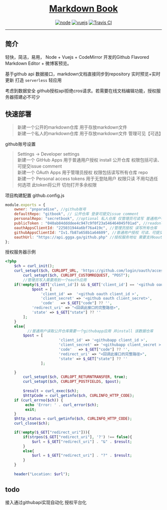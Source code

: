 <h1 align="center"><a href="https://pnparadise.github.io" target="_blank">Markdown Book</a></h1>

> 

<p align="center">
<a href="#"><img alt="node" src="https://img.shields.io/badge/nodejs-6.0-yellow.svg?style=flat-square"/></a>
  <a href="#"><img alt="vuejs" src="https://img.shields.io/badge/vuejs-2.0-yellow.svg?style=flat-square"/></a>
<a href="https://travis-ci.org/pnparadise/markdown-editor"><img alt="Travis CI" src="https://travis-ci.com/pnparadise/markdown-editor.svg?token=GvFziCpGdzmjVWu9pS6a&branch=master"/></a>
</p>

------------------------------

## 简介

轻快，简洁，易用， Node + Vuejs + CodeMirror 开发的Github Flavored Markdown Editor + 微博客预览。

基于github api 数据接口，markdown文档直接同步到repository 实时预览+实时更新 打造 `serverless` 轻应用 

考虑到数据安全 github授权api拒绝cros请求。若需要在线文档编辑功能，授权服务器搭建必不可少  

## 快速部署

>新建一个公开的markdown仓库  用于存放markdown文件 \
新建一个私人的markdown仓库 用于存放markdown文件 管理可见【可选】

github账号设置
>Settings -> Developer settings \
> 新建一个  GitHub Apps 用于普通用户授权 install 公开仓库  权限包括可读、可提交issue comment \
> 新建一个  OAuth Apps  用于管理员授权 权限包括读写所有仓库 repo \
> 新建一个 Personal access tokens  用于无登陆用户 权限只读 不用勾选任何选项 此token将公开 切勿打开多余权限

项目构建配置 github.config.js
```javascript
module.exports = {
    owner: "pnparadise", //github账号
    defaultRepo: "gitbook", // 公开仓库 登录可提交issue comment
    personalRepo: "secretbook", //optional 私人仓库 仅管理员可读写 普通用户不可见
    publicToken : "040ab84ddddee4c947c9f0f23a546464045f01ad", //readonly 无登录用户只读public仓库
    oauthAppsClientId: "225031944a6bf76a419c", //管理员授权 读写所有仓库
    githubAppsClientId: "Iv1.fb87a658b1a64609", //普通用户授权 可读、可提交issue comment 至install的仓库
    oauthUrl: "https://api.ggga.ga/github.php" //授权服务地址 需要支持oauth 和 githubapp 成功后重定向至redirectUrl
};

```

授权服务器示例
```php
<?php
	$ch = curl_init();
	curl_setopt($ch, CURLOPT_URL, 'https://github.com/login/oauth/access_token');
        curl_setopt($ch, CURLOPT_CUSTOMREQUEST, "POST");
        //管理员写入需要用到一个oauth应用
	if(!empty($_GET['client_id']) && $_GET['client_id'] == '<github oauth client_id >'){
        	$post = [
    			'client_id' =>  '<github oauth client_id >',
    			'client_secret' => '<github oauth client_secret>',
    			'code'   => $_GET["code"] ?? '',
			'redirect_uri' => "<回调此接口的完整路径>",
			'state' => $_GET["state"] ?? '' 
		];
	}
	else{
    	  //普通用户读取公开仓库需要一个githubapp应用 并install 该数据仓库
		$post = [
                        'client_id' => '<githubapp client_id >',
                        'client_secret' => '<githubapp client_secret >',
                        'code'   => $_GET["code"] ?? '',
                        'redirect_uri' => "<回调此接口的完整路径>",
                        'state' => $_GET["state"] ?? ''
                ];

	}
        curl_setopt($ch, CURLOPT_RETURNTRANSFER, true);
        curl_setopt($ch, CURLOPT_POSTFIELDS, $post);
 
        $result = curl_exec($ch);
        $httpCode = curl_getinfo($ch, CURLINFO_HTTP_CODE);
	if (curl_errno($ch)) {
	     echo 'Error: ' . curl_error($ch);
	     exit;
	}
	$http_status = curl_getinfo($ch, CURLINFO_HTTP_CODE);
	curl_close($ch);

	if(!empty($_GET["redirect_uri"])){
		if(strpos($_GET["redirect_uri"], '?') !== false){
			$url = $_GET["redirect_uri"] . "&" . $result;
		}
		else{
			$url = $_GET["redirect_uri"] . "?" . $result;
		}
	}
	
	header("Location: $url");

```


## todo 
接入通过githubapi实现自动化  授权平台化


